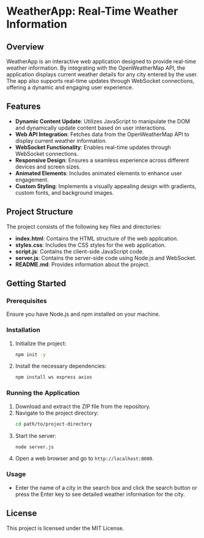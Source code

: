 ﻿# WeatherApp: Real-Time Weather Information

## Overview
WeatherApp is an interactive web application designed to provide real-time weather information. By integrating with the OpenWeatherMap API, the application displays current weather details for any city entered by the user. The app also supports real-time updates through WebSocket connections, offering a dynamic and engaging user experience.

## Features
- **Dynamic Content Update**: Utilizes JavaScript to manipulate the DOM and dynamically update content based on user interactions.
- **Web API Integration**: Fetches data from the OpenWeatherMap API to display current weather information.
- **WebSocket Functionality**: Enables real-time updates through WebSocket connections.
- **Responsive Design**: Ensures a seamless experience across different devices and screen sizes.
- **Animated Elements**: Includes animated elements to enhance user engagement.
- **Custom Styling**: Implements a visually appealing design with gradients, custom fonts, and background images.

## Project Structure
The project consists of the following key files and directories:
- **index.html**: Contains the HTML structure of the web application.
- **styles.css**: Includes the CSS styles for the web application.
- **script.js**: Contains the client-side JavaScript code.
- **server.js**: Contains the server-side code using Node.js and WebSocket.
- **README.md**: Provides information about the project.

## Getting Started

### Prerequisites
Ensure you have Node.js and npm installed on your machine.

### Installation
1. Initialize the project:
    ```sh
    npm init -y
    ```
2. Install the necessary dependencies:
    ```sh
    npm install ws express axios
    ```

### Running the Application
1. Download and extract the ZIP file from the repository.
2. Navigate to the project directory:
    ```sh
    cd path/to/project-directory
    ```
3. Start the server:
    ```sh
    node server.js
    ```
4. Open a web browser and go to `http://localhost:8080`.

### Usage
- Enter the name of a city in the search box and click the search button or press the Enter key to see detailed weather information for the city.

## License
This project is licensed under the MIT License.
